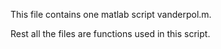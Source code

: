 This file contains one matlab script vanderpol.m.

Rest all the files are functions used in this script.
